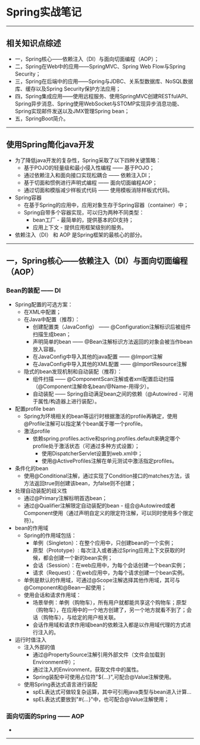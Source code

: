# Spring实战笔记
***
## 相关知识点综述
* 一，Spring核心——依赖注入（DI）与面向切面编程（AOP）；
* 二，Spring在Web中的应用——SpringMVC、Spring Web Flow与Spring Security；
* 三，Spring在后端中的应用——Spring与JDBC、关系型数据库、NoSQL数据库、缓存以及Spring Security保护方法应用；
* 四，Spring集成应用——使用远程服务、使用SpringMVC创建RESTfulAPI、Spring异步消息、Spring使用WebSocket与STOMP实现异步消息功能、Spring实现邮件发送以及JMX管理Spring bean；
* 五，SpringBoot简介。
***
## 使用Spring简化java开发
* 为了降低java开发的复杂性，Spring采取了以下四种关键策略：
   * 基于POJO的轻量级和最小侵入性编程 —— 基于POJO；
   * 通过依赖注入和面向接口实现松耦合 —— 依赖注入DI；
   * 基于切面和惯例进行声明式编程 —— 面向切面编程AOP；
   * 通过切面和模版减少样板式代码 —— 使用模板消除样板式代码。
* Spring容器
   * 在基于Spring的应用中，应用对象生存于Spring容器（container）中；
   * Spring自带多个容器实现，可以归为两种不同类型：
      * bean工厂 - 最简单的，提供基本的DI支持；
      * 应用上下文 - 提供应用框架级别的服务。
* 依赖注入（DI） 和 AOP 是Spring框架的最核心的部分。
***
## 一，Spring核心——依赖注入（DI）与面向切面编程（AOP）
### Bean的装配 —— DI
* Spring配置的可选方案：
   * 在XML中配置；
   * 在Java中配置（推荐）：
       * 创建配置类（JavaConfig） —— @Configuration注解标识后被组件扫描生成bean；
       * 声明简单的bean —— @Bean注解标识方法返回的对象会被当作bean放入容器。
       * 在JavaConfig中导入其他的java配置 —— @Import注解
       * 在JavaConfig中导入其他的XML配置 —— @ImportResource注解
   * 隐式的bean发现机制和自动装配（推荐）：
       * 组件扫描 —— @ComponentScan注解或者xml配置启动扫描（@Component注解命名bean/@Name-用得少）。
       * 自动装配 —— Spring自动满足bean之间的依赖（@Autowired - 可用于属性/构造器上进行装配）。
* 配置profile bean
   * Spring为环境相关的bean等运行时根据激活的profile再确定，使用@Profile注解可以指定某个bean属于哪一个profile。
   * 激活profile
      * 依赖spring.profiles.active和spring.profiles.default来确定哪个profile处于激活状态（可通过多种方式设置）；
         * 使用DispatcherServlet设置到web.xml中；
         * 使用@ActiveProfiles注解在单元测试中激活指定profiles。
* 条件化的bean 
   * 使用@Conditional注解，通过实现了Condition接口的matches方法，该方法返回true则创建该bean，为false则不创建；
* 处理自动装配的歧义性
   * 通过@Primary注解标明首选bean；
   * 通过@Qualifier注解限定自动装配的bean - 组合@Autowired或者Component使用（通过声明自定义的限定符注解，可以同时使用多个限定符）。
* bean的作用域
   * Spring的作用域包括： 
      * 单例（Singleton）：在整个应用中，只创建bean的一个实例；
      * 原型（Prototype）: 每次注入或者通过Spring应用上下文获取的时候，都会创建一个新的bean实例；
      * 会话（Session）：在web应用中，为每个会话创建一个bean实例；
      * 请求（Request）：在web应用中，为每个请求创建一个bean实例。
   * 单例是默认的作用域，可通过@Scope注解选择其他作用域，其可与@Component和@Bean一起使用；
   * 使用会话和请求作用域：
      * 场景举例：单例（购物车），所有用户就都能共享这个购物车；原型（购物车），在应用中的一个地方创建了，另一个地方就看不到了；会话（购物车），与给定的用户相关联。
      * 会话作用域和请求作用域bean的依赖注入都是以作用域代理的方式进行注入的。
* 运行时值注入
   * 注入外部的值
      * 通过@PropertySource注解引用外部文件（文件会加载到Environment中）；
      * 通过注入的Environment，获取文件中的属性。
      * Spring装配中可使用占位符"${...}",可配合@Value注解使用。
   * 使用Spring表达式语言进行装配
      * spEL表达式可做较复杂运算，其中可引用java类型与bean进入计算...
      * spEL表达式要放到"#{...}"中，也可配合@Value注解使用；
### 面向切面的Spring —— AOP
* 
***



